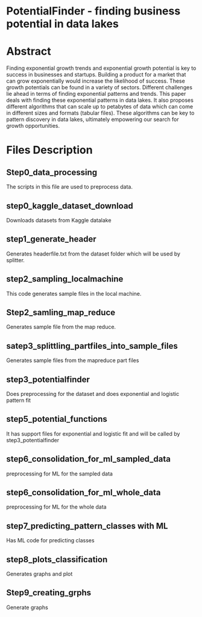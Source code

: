 # PotentialFinder - finding business potential in data lakes


# Abstract
Finding exponential growth trends and exponential growth potential is key to success in businesses and startups. Building a product for a market that can grow exponentially would increase the likelihood of success. These growth potentials can be found in a variety of sectors. Different challenges lie ahead in terms of finding exponential patterns and trends. This paper deals with finding these exponential patterns in data lakes. It also proposes different algorithms that can scale up to petabytes of data which can come in different sizes and formats (tabular files). These algorithms can be key to pattern discovery in data lakes, ultimately empowering our search for growth opportunities.


# Files Description
## Step0_data_processing
The scripts in this file are used to preprocess data.

## step0_kaggle_dataset_download
Downloads datasets from Kaggle datalake

## step1_generate_header
Generates headerfile.txt from the dataset folder which will be used by splitter.

## step2_sampling_localmachine
This code generates sample files in the local machine.

## Step2_samling_map_reduce
Generates sample file from the map reduce.

## satep3_splittling_partfiles_into_sample_files
Generates sample files from the mapreduce part files

## step3_potentialfinder
Does preprocessing for the dataset and does exponential and logistic pattern fit

## step5_potential_functions
It has support files for exponential and logistic fit and will be called by step3_potentialfinder

## step6_consolidation_for_ml_sampled_data
preprocessing for ML for the sampled data

## step6_consolidation_for_ml_whole_data
preprocessing for ML for the whole data


## step7_predicting_pattern_classes with ML
Has ML code for predicting classes

## step8_plots_classification
Generates graphs and plot

## Step9_creating_grphs
Generate graphs 




